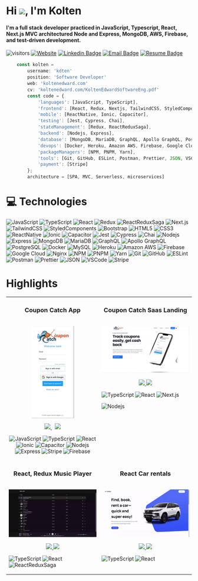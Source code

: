 <h1 align="left">Hi <img src="https://raw.githubusercontent.com/aemmadi/aemmadi/master/wave.gif" width="30">, I'm Kolten</h1>

<h4>I'm a full stack developer practiced in JavaScript, Typescript, React, Next.js MVC architectured Node and Express, MongoDB, AWS, Firebase, and test-driven development.</h4>

![visitors](https://visitor-badge.laobi.icu/badge?page_id=kdten)
[![Website](https://img.shields.io/badge/-koltenedward.com-informational?style=flat-square&color=purple&logo=vercel&logoColor=white)](https://www.koltenedward.com)
[![Linkedin Badge](https://img.shields.io/badge/-Kolten_Edward-blue?style=flat-square&logo=Linkedin&logoColor=white&link=https://www.linkedin.com/in/koltenedward/)](https://www.linkedin.com/in/koltenedward/)
[![Email Badge](https://custom-icon-badges.demolab.com/badge/-koltenedward@proton.me-c14438?style=flat-square&logo=mail&logoColor=white&link=mailto:koltenedward@proton.me)](mailto:koltenedward@proton.me)
[![Resume Badge](https://custom-icon-badges.demolab.com/badge/-Résumé-blue?style=flat-square&logo=download&logoColor=white)](https://www.koltenedward.com/KoltenEdwardSoftwareEng.pdf)


```javascript
    const kolten =
        username: 'kdten'
        position: 'Software Developer'
        web: 'koltenedward.com'
        cv: 'koltenedward.com/KoltenEdwardSoftwareEng.pdf'
        const code = {
            'languages': [JavaScript, TypeScript],
            'frontend': [React, Redux, Nextjs, TailwindCSS, StyledComponents, Bootstrap, HTML5, CSS3],
            'mobile': [ReactNative, Ionic, Capacitor],
            'testing': [Jest, Cypress, Chai],
            'stateManagement': [Redux, ReactReduxSaga],
            'backend': [Nodejs, Express],
            'database': [MongoDB, MariaDB, GraphQL, Apollo GraphQL, PostgreSQL, MySQL],
            'devops': [Docker, Heroku, Amazon AWS, Firebase, Google Cloud, Nginx],
            'packageManagers': [NPM, PNPM, Yarn],
            'tools': [Git, GitHub, ESLint, Postman, Prettier, JSON, VSCode],
            'payment': [Stripe]
        };
        architecture = [SPA, MVC, Serverless, microservices]
```
# 💻 Technologies

![JavaScript](https://img.shields.io/badge/-JavaScript-black?style=flat-square&logo=javascript)
![TypeScript](https://img.shields.io/badge/-TypeScript-007ACC?style=flat-square&logo=typescript&logoColor=white)
![React](https://img.shields.io/badge/-React-black?style=flat-square&logo=react)
![Redux](https://img.shields.io/badge/-Redux-593D88?style=flat-square&logo=redux)
![ReactReduxSaga](https://img.shields.io/badge/Redux%20saga-86D46B?style=flat-square&logo=redux%20saga&logoColor=999999)
![Next.js](https://img.shields.io/badge/-Next.js-000000?style=flat-square&logo=nextdotjs)
![TailwindCSS](https://img.shields.io/badge/Tailwind_CSS-38B2AC?style=flat-square&logo=tailwind-css&logoColor=white)
![StyledComponents](https://img.shields.io/badge/Styled--Components-DB7093?style=flat-square&logo=styled-components&logoColor=white)
![Bootstrap](https://img.shields.io/badge/Bootstrap-563D7C?style=flat-square&logo=bootstrap&logoColor=white)
![HTML5](https://img.shields.io/badge/-HTML5-E34F26?style=flat-square&logo=html5&logoColor=white)
![CSS3](https://img.shields.io/badge/-CSS3-1572B6?style=flat-square&logo=css3)
![ReactNative](https://img.shields.io/badge/React_Native-20232A?style=flat-square&logo=react)
![Ionic](https://img.shields.io/badge/Ionic-3880FF?style=flat-square&logo=ionic&logoColor=white)
![Capacitor](https://img.shields.io/badge/Capacitor-119EFF?style=flat-square&logo=Capacitor&logoColor=white)
![Jest](https://img.shields.io/badge/Jest-323330?style=flat-square&logo=Jest&logoColor=white)
![Cypress](https://img.shields.io/badge/Cypress-17202C?style=flat-square&logo=cypress&logoColor=white)
![Chai](https://img.shields.io/badge/chai-A30701?style=flat-square&logo=chai&logoColor=white)
![Nodejs](https://img.shields.io/badge/-Nodejs-black?style=flat-square&logo=Node.js)
![Express](https://img.shields.io/badge/-Express.js-404D59?style=flat-square&logo=Express)
![MongoDB](https://img.shields.io/badge/-MongoDB-black?style=flat-square&logo=mongodb)
![MariaDB](https://img.shields.io/badge/MariaDB-003545?style=flat-square&logo=mariadb&logoColor=white)
![GraphQL](https://img.shields.io/badge/-GraphQL-E10098?style=flat-square&logo=graphql)
![Apollo GraphQL](https://img.shields.io/badge/-Apollo%20GraphQL-311C87?style=flat-square&logo=apollo-graphql)
![PostgreSQL](https://img.shields.io/badge/-PostgreSQL-336791?style=flat-square&logo=postgresql)
![Docker](https://img.shields.io/badge/-Docker-black?style=flat-square&logo=docker)
![MySQL](https://img.shields.io/badge/-MySQL-black?style=flat-square&logo=mysql)
![Heroku](https://img.shields.io/badge/-Heroku-430098?style=flat-square&logo=heroku)
![Amazon AWS](https://img.shields.io/badge/Amazon%20AWS-232F3E?style=flat-square&logo=amazon-aws)
![Firebase](https://img.shields.io/badge/Firebase-232F7E?style=flat-square&logo=firebase)
![Google Cloud](https://img.shields.io/badge/Google%20Cloud-black?style=flat-square&logo=google-cloud)
![Nginx](https://img.shields.io/badge/Nginx-009639?style=flat-square&logo=nginx&logoColor=white)
![NPM](https://img.shields.io/badge/NPM-CB3837?style=flat-square&logo=npm&logoColor=white)
![PNPM](https://img.shields.io/badge/PNPM-yellow?style=flat-square&logo=pnpm&logoColor=white)
![Yarn](https://img.shields.io/badge/Yarn-2C8EBB?style=flat-square&logo=yarn&logoColor=white)
![Git](https://img.shields.io/badge/-Git-black?style=flat-square&logo=git)
![GitHub](https://img.shields.io/badge/-GitHub-181717?style=flat-square&logo=github)
![ESLint](https://img.shields.io/badge/ESLint-3A33D1?style=flat-square&logo=eslint&logoColor=white)
![Postman](https://img.shields.io/badge/Postman-FF6C37?style=flatsquare&logo=Postman&logoColor=white)
![Prettier](https://img.shields.io/badge/Prettier-1A2C34?style=flat-square&logo=prettier&logoColor=F7BA3E)
![JSON](https://img.shields.io/badge/JSON-5E5C5C?style=flat-square&logo=json&logoColor=white)
![VSCode](https://img.shields.io/badge/VSCode-0078D4?style=flat-square&logo=visual%20studio%20code&logoColor=white)
![Stripe](https://img.shields.io/badge/Stripe-626CD9?style=flat-square&logo=Stripe)


<h1 align="left">Highlights</h1>


<table>
  
  <tr>
    <td width="50%" valign="top" style="text-align: center; vertical-align: middle;">
      <h3 align="center">Coupon Catch App</h3>
        <br />
        <a target="_blank" href="https://couponcatchapp.com/" style="display: inline-block;">
            <img style="text-align: center; vertical-align: middle;" src="https://github.com/kdten/kdten/blob/main/ccapppreview.gif?raw=true" height="250"  alt="Coupon Catch App"/>
        </a>
        <br />
        <p align="center">
          
  <a href="https://couponcatchapp.com/" target="_blank">
    <img src="https://img.shields.io/badge/-Repository-181717?style=for-the-badge&logo=github"/>
  </a>
  &nbsp
  <a href="https://couponcatchapp.com/" target="_blank">
    <img src="https://img.shields.io/badge/-Live-181717?style=for-the-badge&logo=vercel"/>
  </a>
      </p>

![JavaScript](https://img.shields.io/badge/-JavaScript-black?style=flat-square&logo=javascript)
![TypeScript](https://img.shields.io/badge/-TypeScript-007ACC?style=flat-square&logo=typescript&logoColor=white)
![React](https://img.shields.io/badge/-React-black?style=flat-square&logo=react)
![Ionic](https://img.shields.io/badge/Ionic-3880FF?style=flat-square&logo=ionic&logoColor=white)
![Capacitor](https://img.shields.io/badge/Capacitor-119EFF?style=flat-square&logo=Capacitor&logoColor=white)
![Nodejs](https://img.shields.io/badge/-Nodejs-black?style=flat-square&logo=Node.js)
![Express](https://img.shields.io/badge/-Express.js-404D59?style=flat-square&logo=Express)
![Stripe](https://img.shields.io/badge/Stripe-626CD9?style=flat-square&logo=Stripe)
![Firebase](https://img.shields.io/badge/Firebase-232F7E?style=flat-square&logo=firebase)


</td>



<td width="50%" valign="top">
      <h3 align="center">Coupon Catch Saas Landing</h3>
        <br />
        <a target="_blank" href="https://www.couponcatchapp.com">
          <img src="https://github.com/kdten/kdten/blob/main/cclandingpreview.gif?raw=true" width="100%" alt="Portfolio"/>
        </a>
        <br />
        <p align="center">
          
  <a href="https://github.com/kdten/Portfolio" target="_blank">
    <img src="https://img.shields.io/badge/-Repository-181717?style=for-the-badge&logo=github"/>
  </a>
  <a href="https://koltenedward.com" target="_blank">
    <img src="https://img.shields.io/badge/-Live-181717?style=for-the-badge&logo=vercel"/>
  </a>
      </p>
      
![TypeScript](https://img.shields.io/badge/-TypeScript-007ACC?style=flat-square&logo=typescript&logoColor=white)
![React](https://img.shields.io/badge/-React-black?style=flat-square&logo=react)
![Next.js](https://img.shields.io/badge/-Next.js-000000?style=flat-square&logo=nextdotjs)

![Nodejs](https://img.shields.io/badge/-Nodejs-black?style=flat-square&logo=Node.js)


</td>


  </tr>
  
  <tr>
    <td width="50%" valign="top">
      <h3 align="center">React, Redux Music Player</h3>
      <br />
        <a target="_blank" href="https://koltenedward.com">
          <img src="https://github.com/kdten/kdten/blob/main/previewmusic.gif?raw=true" width="100%" alt="Portfolio"/>
        </a>
      <br />
        <p align="center">
  <a href="https://github.com/kdten/music-app" target="_blank">
    <img src="https://img.shields.io/badge/-Repository-181717?style=for-the-badge&logo=github"/>
  </a>
  <a href="https://kdten.github.io/music-app/" target="_blank">
    <img src="https://img.shields.io/badge/-Live-181717?style=for-the-badge&logo=vercel"/>
  </a>
      </p>
        
![TypeScript](https://img.shields.io/badge/-TypeScript-007ACC?style=flat-square&logo=typescript&logoColor=white)
![React](https://img.shields.io/badge/-React-black?style=flat-square&logo=react)
![ReactReduxSaga](https://img.shields.io/badge/Redux%20saga-86D46B?style=flat-square&logo=redux%20saga&logoColor=999999)


</td>
    <td width="50%" valign="top">
      <h3 align="center">React Car rentals</h3>
        <br />
        <a target="_blank" href="#">
          <img src="https://github.com/kdten/kdten/blob/main/PreviewCarHub.gif?raw=true" width="100%" alt="Matching Cards"/>
        </a>
        <br />
        <p align="center">
          
  <a href="#" target="_blank">
    <img src="https://img.shields.io/badge/-Repository-181717?style=for-the-badge&logo=github"/>
  </a>
  <a href="#" target="_blank">
    <img src="https://img.shields.io/badge/-Live-181717?style=for-the-badge&logo=vercel"/>
  </a>
      </p>
      
![TypeScript](https://img.shields.io/badge/-TypeScript-007ACC?style=flat-square&logo=typescript&logoColor=white)
![React](https://img.shields.io/badge/-React-black?style=flat-square&logo=react)

</td>
  </tr>
</table>


